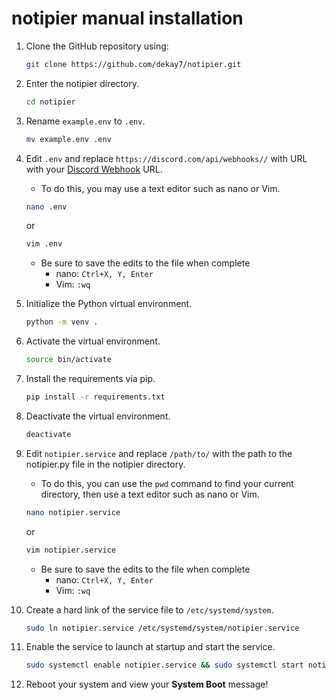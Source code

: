 # notipier manual installation
1. Clone the GitHub repository using:
    ```bash
    git clone https://github.com/dekay7/notipier.git
    ```
2. Enter the notipier directory.
    ```bash
    cd notipier
    ```
3. Rename `example.env` to `.env`.
    ```bash
    mv example.env .env
    ```
4. Edit `.env` and replace `https://discord.com/api/webhooks//` with URL with your [Discord Webhook](https://support.discord.com/hc/en-us/articles/228383668-Intro-to-Webhooks) URL. 
    - To do this, you may use a text editor such as nano or Vim. 
    ```bash
    nano .env
    ```
    or

    ```bash
    vim .env
    ```
    - Be sure to save the edits to the file when complete
        - nano: `Ctrl+X, Y, Enter`
        - Vim: `:wq`
5. Initialize the Python virtual environment. 
    ```bash
    python -m venv .
    ```
6. Activate the virtual environment.
    ```bash
    source bin/activate
    ```
7. Install the requirements via pip. 
    ```bash
    pip install -r requirements.txt
    ```
8. Deactivate the virtual environment.
    ```bash
    deactivate
    ```
9. Edit `notipier.service` and replace `/path/to/` with the path to the notipier.py file in the notipier directory. 
    - To do this, you can use the `pwd` command to find your current directory, then use a text editor such as nano or Vim. 
    ```bash
    nano notipier.service
    ```
    or

    ```bash
    vim notipier.service
    ```
    - Be sure to save the edits to the file when complete
        - nano: `Ctrl+X, Y, Enter`
        - Vim: `:wq`
10. Create a hard link of the service file to `/etc/systemd/system`.
    ```bash
    sudo ln notipier.service /etc/systemd/system/notipier.service
    ```
11. Enable the service to launch at startup and start the service. 
    ```bash
    sudo systemctl enable notipier.service && sudo systemctl start notipier.service
    ```
12. Reboot your system and view your **System Boot** message!